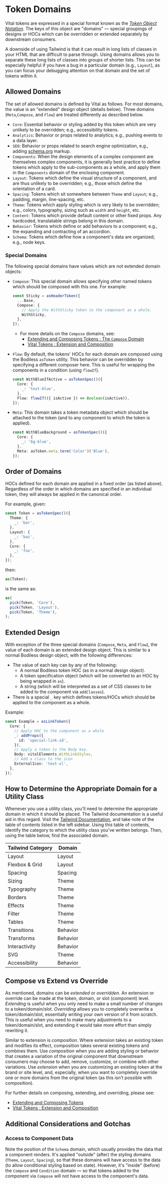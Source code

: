 # Token Domains

Vital tokens are expressed in a special format known as the [_Token Object
Notation_](./#token-object-notation). The keys of this object are "domains" — special groupings of
designs or HOCs which can be overridden or extended separately by downstream consumers.

A downside of using Tailwind is that it can result in long lists of classes in your HTML that are
difficult to parse through. Using domains allows you to separate these long lists of classes into
groups of shorter lists. This can be especially helpful if you have a bug in a particular domain
(e.g., `Layout`), as you can focus your debugging attention on that domain and the set of tokens
within it.

## Allowed Domains

The set of allowed domains is defined by Vital as follows. For most domains, the value is an
"extended" design object (details below). Three domains (`Meta`,`Compose`, and `Flow`) are treated
differently as described below.

- `Core`: Essential behavior or styling added by this token which are very unlikely to be
  overridden; e.g., accessibility tokens.
- `Analytics`: Behavior or props related to analytics; e.g., pushing events to a data layer.
- `SEO`: Behavior or props related to search engine optimization, e.g., adding
  [schema.org](https://schema.org/ ':target=_blank') markup.
- `Components`: When the design elements of a complex component are themselves complex components,
  it is generally best practice to define tokens which apply to the sub-components as a whole, and
  apply them in the `Components` domain of the enclosing component.
- `Layout`: Tokens which define the visual structure of a component, and are thus unlikely to be
  overridden; e.g., those which define the orientation of a card.
- `Spacing`: Tokens which sit somewhere between `Theme` and `Layout`; e.g., padding, margin,
  line-spacing, etc.
- `Theme`: Tokens which apply styling which is very likely to be overridden; e.g., colors,
  typography, sizing such as `width` and `height`, etc.
- `Content`: Tokens which provide default content or other fixed props. Any hardcoded, translatable
  strings belong in this domain.
- `Behavior`: Tokens which define or add behaviors to a component; e.g., the expanding and
  contracting of an accordion.
- `Schema`: Tokens which define how a component's data are organized; e.g., node keys.

### Special Domains

The following special domains have values which are not extended domain objects:

- `Compose`: This special domain allows specifying other named tokens which should be composed with
  this one. For example:

  ```ts
  const Sticky = asHeaderToken({
    ...Base,
    Compose: {
      // Apply the WithSticky token to the component as a whole.
      WithSticky,
    },
  });
  ```

  - For more details on the `Compose` domains, see:
    - [Extending and Composing Tokens : The `Compose` Domain](../ExtendingAndComposingTokens#the-compose-domain)
    - [Vital Tokens : Extension and Composition](./#extension-and-composition)

- `Flow`: By default, the tokens' HOCs for each domain are composed using the Bodiless `asToken`
  utility. This behavior can be overridden by specifying a different composer here. This is useful
  for wrapping the components in a condition (using `flowIf`).

  ```ts
  const WithBlueIfActive = asTokenSpec()({
    Core: {
      _: 'text-blue',
    },
    Flow: flowIf(({ isActive }) => Boolean(isActive)),
  });
  ```

- `Meta`: This domain takes a token metadata object which should be attached to the token (and to
  any component to which the token is applied).

  ```ts
  const WithBlueBackground = asTokenSpec()({
    Core: {
      _: 'bg-blue',
    },
    Meta: asToken.meta.term('Color')('Blue'),
  });
  ```

## Order of Domains

HOCs defined for each domain are applied in a fixed order (as listed above). Regardless of the order
in which domains are specified in an individual token, they will always be applied in the canonical
order.

For example, given:

```ts
const Token = asTokenSpec()({
  Theme: {
    _: 'bar',
  },
  Layout: {
    _: 'baz',
  },
  Core: {
    _: 'foo',
  },
});
```

then:

```ts
as(Token);
```

is the same as:

```ts
as(
  pick(Token, 'Core'),
  pick(Token, 'Layout'),
  pick(Token, 'Theme'),
);
```

## Extended Design

With exception of the three special domains (`Compose`, `Meta`, and `Flow`), the value of each
domain is an extended design object. This is similar to a normal Bodiless design object, with the
following differences:

- The value of each key can by any of the following:
  - A normal Bodiless token HOC (as in a normal design object).
  - A token specification object (which will be converted to an HOC by being wrapped in `as`).
  - A string (which will be interpreted as a set of CSS classes to be added to the component via
   `addClasses`).
- There is a special `_` key which defines tokens/HOCs which should be applied to the component as a
  whole.

Example:

```ts
const Example = asLinkToken({
  Core: {
    // Apply HOC to the component as a whole
    _: addProps({
      id: 'special-link-id',
    }),
    // Apply a token to the Body key.
    Body: vitalElements.WithLinkStyles,
    // Add a class to the icon
    ExternalIcon: 'text-xl',
  },
});
```

## How to Determine the Appropriate Domain for a Utility Class

Whenever you use a utility class, you'll need to determine the appropriate domain in which it should
be placed. The Tailwind documentation is a useful aid in this regard. Visit the [Tailwind
Documentation](https://tailwindcss.com/docs/installation ':target=_blank'), and take note of the
table of contents listed in the left sidebar. Using this table of contents, identify the category to
which the utility class you've written belongs. Then, using the table below, find the associated
domain.

| Tailwind Category | Domain   |
| ----------------- | -------- |
| Layout            | Layout   |
| Flexbox & Grid    | Layout   |
| Spacing           | Spacing  |
| Sizing            | Theme    |
| Typography        | Theme    |
| Borders           | Theme    |
| Effects           | Theme    |
| Filter            | Theme    |
| Tables            | Theme    |
| Transitions       | Behavior |
| Transforms        | Behavior |
| Interactivity     | Behavior |
| SVG               | Theme    |
| Accessibility     | Behavior |

## Compose vs Extend vs Override

As mentioned, domains can be _extended_ or _overridden_. An extension or override can be made at the
token, domain, or slot (component) level. _Extending_ is useful when you only need to make a small
number of changes to a token/domain/slot. _Overriding_ allows you to completely overwrite a
token/domain/slot, essentially writing your own version of it from scratch. This is useful when you
need to make many adjustments to a token/domain/slot, and extending it would take more effort than
simply rewriting it.

Similar to extension is _composition_. Where extension takes an existing token and modifies its
effect, composition takes several existing tokens and combines them. Use _composition_ when you are
adding styling or behavior that creates a variation of the original component that downstream
consumers may choose to add, remove, customize, or combine with other variations. Use _extension_
when you are customizing an existing token at the brand or site level, and, especially, when you
want to completely override one or more domains from the original token (as this isn't possible with
composition).

For further details on composing, extending, and overriding, please see:

- [Extending and Composing Tokens](../ExtendingAndComposingTokens)
- [Vital Tokens : Extension and Composition](./#extension-and-composition)

## Additional Considerations and Gotchas

### Access to Component Data

Note the position of the `Schema` domain, which usually provides the data that a component renders.
It's applied "outside" (after) the styling domains (`Theme`, `Layout`, `Spacing`), so that these
domains will have access to the data (to allow conditional styling based on state). However, it's
"inside" (before) the `Compose` and `Condition` domain — so that tokens added to the component via
`Compose` will not have access to the component's data.
